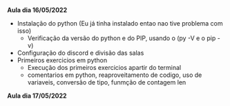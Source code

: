**Aula dia 16/05/2022**

- Instalação do python (Eu já tinha instalado entao nao tive problema com isso)
    - Verificação da versão do python e do PIP, usando o (py -V e o pip -v)
- Configuração do discord e divisão das salas  
- Primeiros exercicios em python
    - Execução dos primeiros exercicios apartir do terminal
    - comentarios em python, reaproveitamento de codigo, uso de variaveis, conversão de tipo, funmção de contagem len

**Aula dia 17/05/2022**
